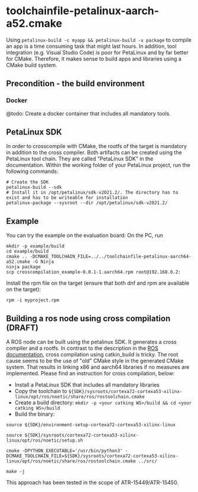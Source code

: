 # toolchainfile-petalinux-aarch-a52.cmake
Using ```petalinux-build -c myapp && petalinux-build -x package``` to compile an app is a time consuming task that might last hours. In addition, tool integration (e.g. Visual Studio Code) is poor for PetaLinux and by far better for CMake. Therefore, it makes sense to build apps and libraries using a CMake build system. 

## Precondition - the build environment
### Docker
@todo: Create a docker container that includes all mandatory tools.

## PetaLinux SDK
In order to crosscompile with CMake, the rootfs of the target is mandatory in addition to the cross compiler. Both artifacts can be created using the PetaLinux tool chain. They are called "PetaLinux SDK" in the documentation. Within the working folder of your PetaLinux project, run the following commands:
```
# Create the SDK
petalinux-build --sdk
# Install it in /opt/petalinux/sdk-v2021.2/. The directory has to exist and has to be writeable for installation
petalinux-package --sysroot --dir /opt/petalinux/sdk-v2021.2/
```

## Example
You can try the example on the evaluation board:
On the PC, run
```
mkdir -p example/build
cd example/build
cmake .. -DCMAKE_TOOLCHAIN_FILE=../../toolchainfile-petalinux-aarch64-a52.cmake -G Ninja
ninja package
scp crosscompilation_example-0.0.1-1.aarch64.rpm root@192.168.0.2:
```

Install the rpm file on the target (ensure that both dnf and rpm are available on the target):
```
rpm -i myproject.rpm
```

## Building a ros node using cross compilation (DRAFT)
A ROS node can be built using the petalinux SDK. It generates a cross compiler and a rootfs.
In contrast to the description in the [ROS documentation](http://wiki.ros.org/ROS/CrossCompiling), cross compilation using catkin_build is tricky. The root cause seems to be the use of "old" CMake style in the generated CMake system. That results in linking x86 and aarch64 libraries if no measures are implemented.
Please find an instruction for cross compilation, below:

* Install a PetaLinux SDK that includes all mandatory libraries
* Copy the toolchain to ```${SDK}/sysroots/cortexa72-cortexa53-xilinx-linux/opt/ros/noetic/share/ros/rostoolchain.cmake```
* Create a build directory: ```mkdir -p <your catking WS>/build && cd <your catking WS>/build```
* Build the binary:
~~~
source ${SDK}/environment-setup-cortexa72-cortexa53-xilinx-linux 

source ${SDK}/sysroots/cortexa72-cortexa53-xilinx-linux/opt/ros/noetic/setup.sh 

cmake -DPYTHON_EXECUTABLE='/usr/bin/python3' -DCMAKE_TOOLCHAIN_FILE=${SDK}/sysroots/cortexa72-cortexa53-xilinx-linux/opt/ros/noetic/share/ros/rostoolchain.cmake ../src/

make -j
~~~

This approach has been tested in the scope of ATR-15449/ATR-15450.